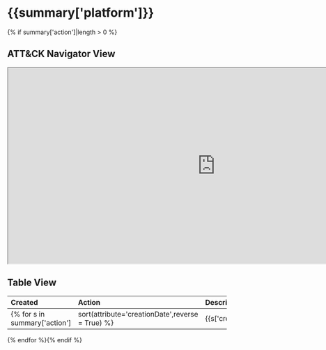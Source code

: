 # {{summary['platform']}}
{% if summary['action']|length > 0 %}
## ATT&CK Navigator View

<iframe src="https://mitre-attack.github.io/attack-navigator/enterprise/#layerURL=https%3A%2F%2Fraw.githubusercontent.com%2FAzure%2FCloud-Katana%2Fmain%2Fdocs%2Fnotebooks%2F{{summary['platform']|lower}}%2F{{summary['platform']|lower}}.json&tabs=false&selecting_techniques=false" width="950" height="450"></iframe>

## Table View

|Created|Action|Description|Author|
| :---| :---| :---| :---|
{% for s in summary['action']|sort(attribute='creationDate',reverse = True) %}|{{s['creationDate']}} |[{{s['title']}}](https://cloud-katana.com/notebooks/{{summary['platform']|lower}}/{{s['location']}}/{{s['title']}}.html) |{{s['description']|trim}} |{% for contributor in s['contributors'] %}{{contributor}}{% if not loop.last %}, {% endif %}{% endfor %} |
{% endfor %}{% endif %}
